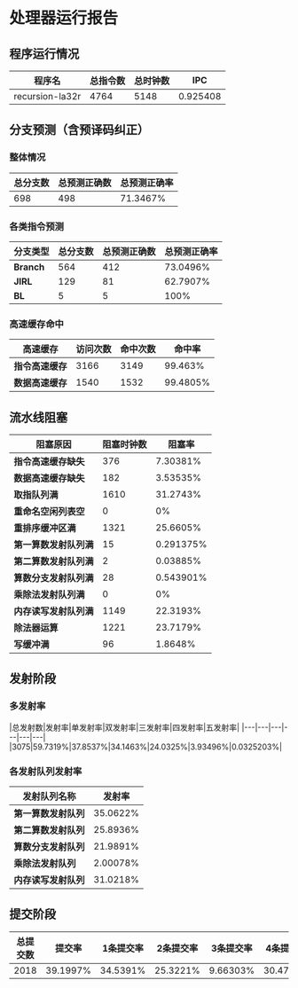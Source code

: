 # 处理器运行报告
## 程序运行情况
|程序名|总指令数|总时钟数|IPC|
|---|---|---|---|
|recursion-la32r|4764|5148|0.925408|

## 分支预测（含预译码纠正）
### 整体情况
|总分支数|总预测正确数|总预测正确率|
|---|---|---|
|698|498|71.3467%|

### 各类指令预测
|分支类型|总分支数|总预测正确数|总预测正确率|
|---|---|---|---|
|**Branch**| 564 | 412 | 73.0496%|
|**JIRL**| 129 | 81 | 62.7907%|
|**BL**| 5 | 5 | 100%|

### 高速缓存命中
|高速缓存|访问次数|命中次数|命中率|
|---|---|---|---|
|**指令高速缓存**| 3166 | 3149 | 99.463%|
|**数据高速缓存**| 1540 | 1532 | 99.4805%|
## 流水线阻塞
|阻塞原因|阻塞时钟数|阻塞率|
|---|---|---|
|**指令高速缓存缺失**| 376 | 7.30381%|
|**数据高速缓存缺失**| 182 | 3.53535%|
|**取指队列满**| 1610 | 31.2743%|
|**重命名空闲列表空**|0 | 0%|
|**重排序缓冲区满**|1321 | 25.6605%|
|**第一算数发射队列满**|15 | 0.291375%|
|**第二算数发射队列满**|2 | 0.03885%|
|**算数分支发射队列满**|28 | 0.543901%|
|**乘除法发射队列满**|0 | 0%|
|**内存读写发射队列满**|1149 | 22.3193%|
|**除法器运算**|1221 | 23.7179%|
|**写缓冲满**|96 | 1.8648%|

## 发射阶段
### 多发射率
|总发射数|发射率|单发射率|双发射率|三发射率|四发射率|五发射率|
|---|---|---|---|---|---|
|3075|59.7319%|37.8537%|34.1463%|24.0325%|3.93496%|0.0325203%|

### 各发射队列发射率
|发射队列名称|发射率|
|---|---|
|**第一算数发射队列**|35.0622%|
|**第二算数发射队列**|25.8936%|
|**算数分支发射队列**|21.9891%|
|**乘除法发射队列**|2.00078%|
|**内存读写发射队列**|31.0218%|

## 提交阶段
|总提交数|提交率|1条提交率|2条提交率|3条提交率|4条提交率|
|---|---|---|---|---|---|
|2018|39.1997%|34.5391%|25.3221%|9.66303%|30.4757%|
